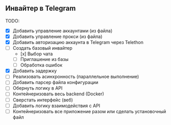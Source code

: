 ## Инвайтер в Telegram

TODO:

- [x] Добавить управление аккаунтами (из файла)
- [x] Добавить управление прокси (из файла)
- [x] Добавить авторизацию аккаунта в Telegram через Telethon
- [ ] Создать базовый инвайтер
    - [х] Выбор чата
    - [ ] Приглашение из базы
    - [ ] Обработка ошибок
- [x] Добавить задержку
- [ ] Реализовать асинхронность (параллельное выполнение)
- [ ] Добавить парсер файла конфигурации
- [ ] Обернуть логику в API
- [ ] Контейнеризовать весь backend (Docker)
- [ ] Сверстать интерфейс (веб)
- [ ] Добавить логику взаимодействия с API
- [ ] Контейнеризовать все приложение разом или сделать установочный файл